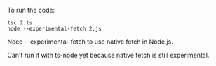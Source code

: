 To run the code:

```
tsc 2.ts
node --experimental-fetch 2.js
```

Need --experimental-fetch to use native fetch in Node.js.

Can't run it with ts-node yet because native fetch is still experimental.
